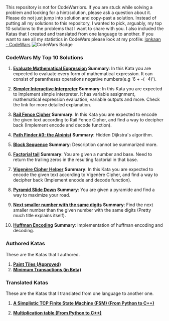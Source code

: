 

This repository is not for CodeWarriors. If you are stuck while solving a problem and looking for a hint/solution, please ask a question about it. Please do not just jump into solution and copy-past a solution. Instead of putting all my solutions to this repository, I wanted to pick, arguably, my top 10 solutions to the problems that I want to share with you. I also included the Katas that I created and translated from one language to another. If you want to see all my statistics in CodeWars please look at my profile: 
[lonkaan - CodeWars](https://www.codewars.com/users/lonkaan)   ![CodeWars Badge](https://www.codewars.com/users/lonkaan/badges/micro)


### CodeWars My Top 10 Solutions

1. **[Evaluate Mathematical Expression](https://www.codewars.com/kata/52a78825cdfc2cfc87000005)**
    **Summary**: In this Kata you are expected to evaluate every form of mathematical expression. It can consist of parantheses operations negative numbers(e.g '6 + -( -4)').  

1. **[Simpler Interactive Interpreter](https://www.codewars.com/kata/53005a7b26d12be55c000243)**
    **Summary**: In this Kata you are expected to implement simple interpreter. It has variable assignment, mathematical expression evaluation, variable outputs and more. Check the link for more detailed explanation.

1. **[Rail Fence Cipher](https://www.codewars.com/kata/58c5577d61aefcf3ff000081)**
    **Summary**: In this Kata you are expected to encode the given text according to Rail Fence Cipher, and find a way to decipher back (Implement encode and decode function). 

1. **[Path Finder #3: the Alpinist](https://www.codewars.com/kata/576986639772456f6f00030c)**
    **Summary**: Hidden Dijkstra's algorithm.

1. **[Block Sequence](https://www.codewars.com/kata/5e1ab1b9fe268c0033680e5f)**
    **Summary**: Description cannot be summarized more.

1. **[Factorial tail](https://www.codewars.com/kata/55c4eb777e07c13528000021)**
      **Summary**: You are given a number and base. Need to return the trailing zeros in the resulting factorial in that base.

1. **[Vigenère Cipher Helper](https://www.codewars.com/kata/52d1bd3694d26f8d6e0000d3)**
      **Summary**: In this Kata you are expected to encode the given text according to Vigenère Cipher, and find a way to decipher back (Implement encode and decode function).

1. **[Pyramid Slide Down](https://www.codewars.com/kata/551f23362ff852e2ab000037)**
      **Summary**: You are given a pyramide and find a way to maximize your road.

1. **[Next smaller number with the same digits](https://www.codewars.com/kata/5659c6d896bc135c4c00021e)**
      **Summary**: Find the next smaller number than the given number with the same digits (Pretty much title explains itself).

1. **[Huffman Encoding](https://www.codewars.com/kata/54cf7f926b85dcc4e2000d9d)**
      **Summary**: Implementation of huffman encoding and decoding.

### Authored Katas

These are the Katas that I authored.

1. **[Paint Tiles (Approved)](https://www.codewars.com/kata/5e297e9f63f1db003317cbac)**
1. **[Minimum Transactions (in Beta)](https://www.codewars.com/kata/5eb5155b80e7b8002dd10226)**

### Translated Katas
These are the Katas that I translated from one language to another one.

1. **[A Simplistic TCP Finite State Machine (FSM) (From Python to C++)](https://www.codewars.com/kata/54acc128329e634e9a000362)**

1. **[Multiplication table (From Python to C++)](https://www.codewars.com/kata/534d2f5b5371ecf8d2000a08)**
